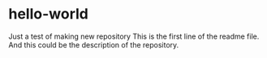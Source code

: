# hello-world
Just a test of making new repository
This is the first line of the readme file. 
And this could be the description of the repository. 
